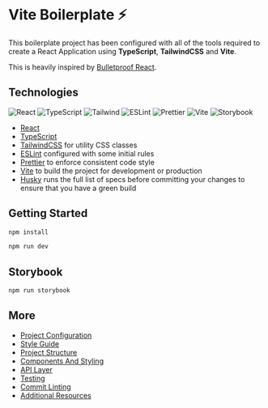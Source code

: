 # Vite Boilerplate ⚡

This boilerplate project has been configured with all of the tools required to create a React Application using **TypeScript**, **TailwindCSS** and **Vite**.

This is heavily inspired by [Bulletproof React](https://github.com/alan2207/bulletproof-react).

## Technologies

![React](https://img.shields.io/badge/frontend-react-61DBFB?style=flat&logo=react)
![TypeScript](https://img.shields.io/badge/frontend-ts-blue?style=flat&logo=typescript)
![Tailwind](https://img.shields.io/badge/frontend-tailwind-00C4C4?style=flat&logo=tailwindcss)
![ESLint](https://img.shields.io/badge/linter-eslint-4B32C3?style=flat&logo=eslint)
![Prettier](https://img.shields.io/badge/formatter-prettier-F8BC45?style=flat&logo=prettier)
![Vite](https://img.shields.io/badge/build-vite-A855F7?style=flat&logo=vite)
![Storybook](https://img.shields.io/badge/doc-storybook-FF4785?style=flat&logo=storybook)

- [React](https://reactjs.org/)
- [TypeScript](https://www.typescriptlang.org/)
- [TailwindCSS](https://tailwindcss.com/) for utility CSS classes
- [ESLint](https://eslint.org/) configured with some initial rules
- [Prettier](https://prettier.io/) to enforce consistent code style
- [Vite](https://vitejs.dev/) to build the project for development or production
- [Husky](https://typicode.github.io/husky/) runs the full list of specs before committing your changes to ensure that you have a green build

## Getting Started

```bash
npm install
```

```bash
npm run dev
```

## Storybook

```bash
npm run storybook
```

## More

- [Project Configuration](docs/project-configuration.md)
- [Style Guide](docs/style-guide.md)
- [Project Structure](docs/project-structure.md)
- [Components And Styling](docs/components-and-styling.md)
- [API Layer](docs/api-layer.md)
- [Testing](docs/testing.md)
- [Commit Linting](docs/commitlint-config.md)
- [Additional Resources](docs/additional-resources.md)
